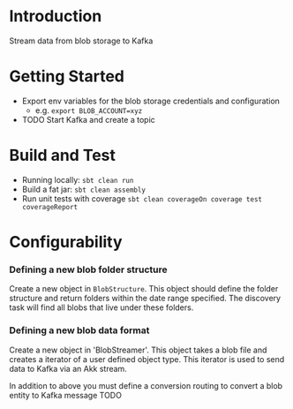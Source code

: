 # Introduction 
Stream data from blob storage to Kafka

# Getting Started
- Export env variables for the blob storage credentials and configuration
  - e.g. `export BLOB_ACCOUNT=xyz`
- TODO Start Kafka and create a topic

# Build and Test
* Running locally: `sbt clean run`
* Build a fat jar: `sbt clean assembly`
* Run unit tests with coverage `sbt clean coverageOn coverage test coverageReport`

# Configurability

### Defining a new blob folder structure 
Create a new object in `BlobStructure`.  This object should define the folder structure and return folders within 
the date range specified.  The discovery task will find all blobs that live under these folders.

### Defining a new blob data format
Create a new object in 'BlobStreamer'.  This object takes a blob file and creates a iterator of a user defined object type.
This iterator is used to send data to Kafka via an Akk stream.

In addition to above you must define a conversion routing to convert a blob entity to Kafka message TODO